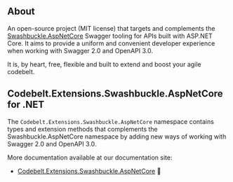 ## About

An open-source project (MIT license) that targets and complements the [Swashbuckle.AspNetCore](https://github.com/domaindrivendev/Swashbuckle.AspNetCore) Swagger tooling for APIs built with ASP.NET Core. It aims to provide a uniform and convenient developer experience when working with Swagger 2.0 and OpenAPI 3.0.

It is, by heart, free, flexible and built to extend and boost your agile codebelt.

## **Codebelt.Extensions.Swashbuckle.AspNetCore** for .NET

The `Codebelt.Extensions.Swashbuckle.AspNetCore` namespace contains types and extension methods that complements the Swashbuckle.AspNetCore namespace by adding new ways of working with Swagger 2.0 and OpenAPI 3.0.

More documentation available at our documentation site:

- [Codebelt.Extensions.Swashbuckle.AspNetCore](https://swashbuckle.codebelt.net/api/Codebelt.Extensions.Swashbuckle.AspNetCore.html) 🔗
